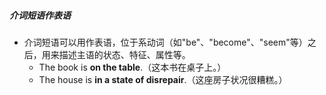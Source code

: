 ##### 介词短语作表语
- 介词短语可以用作表语，位于系动词（如"be"、"become"、"seem"等）之后，用来描述主语的状态、特征、属性等。
	- The book is **on the table**.（这本书在桌子上。）
	- The house is **in a state of disrepair**.（这座房子状况很糟糕。）
